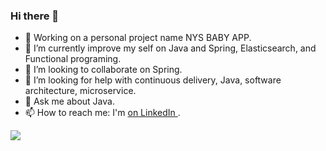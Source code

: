 ### Hi there 👋

- 🔭 Working on a personal project name NYS BABY APP.
- 🌱 I’m currently improve my self on Java and Spring, Elasticsearch, and Functional programing.  
- 👯 I’m looking to collaborate on Spring.
- 🤔 I’m looking for help with continuous delivery, Java, software architecture, microservice.
- 💬 Ask me about Java.
- 📫 How to reach me: I'm [on LinkedIn ](https://www.linkedin.com/in/derflallys/).

![](https://komarev.com/ghpvc/?username=derflallys&color=green)
